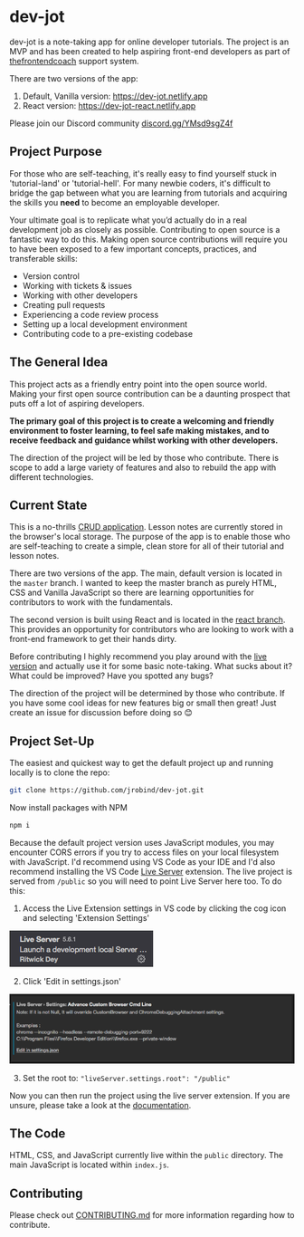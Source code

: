 # dev-jot

dev-jot is a note-taking app for online developer tutorials. The project is an MVP and has been created to help aspiring front-end developers as part of [thefrontendcoach](https://thefrontendcoach.com) support system.

There are two versions of the app:

1. Default, Vanilla version: https://dev-jot.netlify.app
2. React version: https://dev-jot-react.netlify.app

Please join our Discord community [discord.gg/YMsd9sgZ4f](https://discord.com/invite/YMsd9sgZ4f)
## Project Purpose

For those who are self-teaching, it's really easy to find yourself stuck in 'tutorial-land' or 'tutorial-hell'. For many newbie coders, it's difficult to bridge the gap between what you are learning from tutorials and acquiring the skills you **need** to become an employable developer.

Your ultimate goal is to replicate what you’d actually do in a real development job as closely as possible. Contributing to open source is a fantastic way to do this. Making open source contributions will require you to have been exposed to a few important concepts, practices, and transferable skills:

- Version control
- Working with tickets & issues
- Working with other developers
- Creating pull requests
- Experiencing a code review process
- Setting up a local development environment
- Contributing code to a pre-existing codebase

## The General Idea

This project acts as a friendly entry point into the open source world. Making your first open source contribution can be a daunting prospect that puts off a lot of aspiring developers.

**The primary goal of this project is to create a welcoming and friendly environment to foster learning, to feel safe making mistakes, and to receive feedback and guidance whilst working with other developers.**

The direction of the project will be led by those who contribute. There is scope to add a large variety of features and also to rebuild the app with different technologies.

## Current State

This is a no-thrills [CRUD application](https://www.codecademy.com/articles/what-is-crud). Lesson notes are currently stored in the browser's local storage. The purpose of the app is to enable those who are self-teaching to create a simple, clean store for all of their tutorial and lesson notes.

There are two versions of the app. The main, default version is located in the `master` branch. I wanted to keep the master branch as purely HTML, CSS and Vanilla JavaScript so there are learning opportunities for contributors to work with the fundamentals.

The second version is built using React and is located in the [react branch](https://github.com/jrobind/dev-jot/tree/react). This provides an opportunity for contributors who are looking to work with a front-end framework to get their hands dirty.

Before contributing I highly recommend you play around with the [live version](https://dev-jot.netlify.app) and actually use it for some basic note-taking. What sucks about it? What could be improved? Have you spotted any bugs?

The direction of the project will be determined by those who contribute. If you have some cool ideas for new features big or small then great! Just create an issue for discussion before doing so 😊 

## Project Set-Up

The easiest and quickest way to get the default project up and running locally is to clone the repo:

```bash
git clone https://github.com/jrobind/dev-jot.git
```

Now install packages with NPM

```bash
npm i
```

Because the default project version uses JavaScript modules, you may encounter CORS errors if you try to access files on your local filesystem with JavaScript. I'd recommend using VS Code as your IDE and I'd also recommend installing the VS Code [Live Server](https://marketplace.visualstudio.com/items?itemName=ritwickdey.LiveServer) extension. The live project is served from `/public` so you will need to point Live Server here too. To do this:

1. Access the Live Extension settings in VS code by clicking the cog icon and selecting 'Extension Settings'

![Live Server extension](/public/images/live-server-cog.png)

2. Click 'Edit in settings.json'

![Edit settings in json - Live Server](/public/images/live-server-json.png)

3. Set the root to: `"liveServer.settings.root": "/public"`

Now you can then run the project using the live server extension. If you are unsure, please take a look at the [documentation](https://marketplace.visualstudio.com/items?itemName=ritwickdey.LiveServer).

## The Code

HTML, CSS, and JavaScript currently live within the `public` directory. The main JavaScript is located within `index.js`.

## Contributing

Please check out [CONTRIBUTING.md](https://github.com/jrobind/dev-jot/blob/master/CONTRIBUTING.md) for more information regarding how to contribute.
